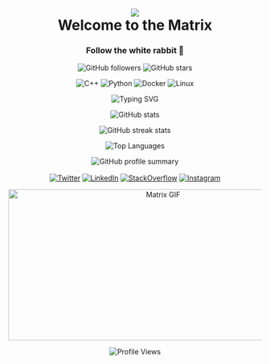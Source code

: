 <h1 align="center">
  <img src="https://img.icons8.com/fluency/96/000000/matrix-code.png"/>
  <br>Welcome to the Matrix
</h1>

<h3 align="center">Follow the white rabbit 🐇</h3>

<p align="center">
  <img src="https://img.shields.io/github/followers/你的用户名?label=Followers&logo=GitHub&style=for-the-badge" alt="GitHub followers" />
  <img src="https://img.shields.io/github/stars/你的用户名?affiliations=OWNER%2CCOLLABORATOR&style=for-the-badge&label=Stars&logo=github&color=green" alt="GitHub stars" />
</p>

<p align="center">
  <img src="https://img.shields.io/badge/Language-C%2B%2B-blue.svg?style=flat-square&logo=cplusplus&logoColor=white" alt="C++" />
  <img src="https://img.shields.io/badge/Language-Python-blue.svg?style=flat-square&logo=python&logoColor=white" alt="Python" />
  <img src="https://img.shields.io/badge/Tool-Docker-blue.svg?style=flat-square&logo=docker&logoColor=white" alt="Docker" />
  <img src="https://img.shields.io/badge/Tool-Linux-blue.svg?style=flat-square&logo=linux&logoColor=white" alt="Linux" />
</p>

<p align="center">
  <img src="https://readme-typing-svg.herokuapp.com?font=Fira+Code&size=24&color=22FF22&center=true&vCenter=true&width=440&lines=Welcome+to+my+GitHub+profile;I+am+a+software+developer;Always+learning+new+things" alt="Typing SVG">
</p>

<p align="center">
  <img src="https://github-readme-stats.vercel.app/api?username=你的用户名&show_icons=true&theme=dark&icon_color=22FF22&text_color=22FF22&bg_color=000000&hide_title=true" alt="GitHub stats" />
</p>

<p align="center">
  <img src="https://github-readme-streak-stats.herokuapp.com/?user=你的用户名&theme=matrix&hide_border=true&date_format=M%20j%5B%2C%20Y%5D" alt="GitHub streak stats" />
</p>

<p align="center">
  <img src="https://github-readme-stats.vercel.app/api/top-langs/?username=你的用户名&layout=compact&theme=dark&text_color=22FF22&bg_color=000000&hide_title=true" alt="Top Languages" />
</p>

<p align="center">
  <img src="https://github-profile-summary-cards.vercel.app/api/cards/profile-details?username=你的用户名&theme=github_dark" alt="GitHub profile summary" />
</p>

<p align="center">
  <a href="https://twitter.com/你的Twitter用户名" target="blank"><img align="center" src="https://img.icons8.com/fluency/48/000000/twitter.png" alt="Twitter"/></a>
  <a href="https://linkedin.com/in/你的LinkedIn用户名" target="blank"><img align="center" src="https://img.icons8.com/fluency/48/000000/linkedin.png" alt="LinkedIn"/></a>
  <a href="https://stackoverflow.com/users/你的StackOverflow用户名" target="blank"><img align="center" src="https://img.icons8.com/fluency/48/000000/stackoverflow.png" alt="StackOverflow"/></a>
  <a href="https://instagram.com/你的Instagram用户名" target="blank"><img align="center" src="https://img.icons8.com/fluency/48/000000/instagram-new.png" alt="Instagram"/></a>
</p>

<p align="center">
  <img src="https://raw.githubusercontent.com/你的用户名/你的用户名/master/matrix.gif" alt="Matrix GIF" width="600" height="300">
</p>

<p align="center">
  <img src="https://komarev.com/ghpvc/?username=你的用户名&label=Profile%20Views&color=brightgreen&style=flat-square" alt="Profile Views" />
</p>
